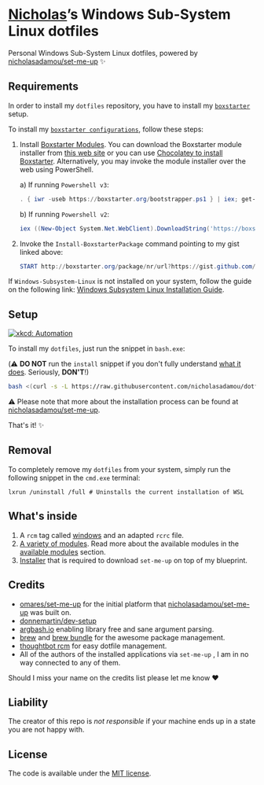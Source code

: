 # [Nicholas](https://github.com/nicholasadamou)’s Windows Sub-System Linux dotfiles

Personal Windows Sub-System Linux dotfiles, powered by [nicholasadamou/set-me-up](https://github.com/nicholasadamou/set-me-up/tree/debian) ✨

## Requirements

In order to install my `dotfiles` repository, you have to install my [`boxstarter`](http://boxstarter.org/) setup.

To install my [`boxstarter configurations`](https://gist.github.com/nicholasadamou/1b0d2a55f38981063f5ae545e9ad16a1/raw/1267b6bf4e8fd4a42e21d5ae67cadb61e204cb73/boxstarter), follow these steps:

1. Install [Boxstarter Modules](https://boxstarter.org/Learn/WebLauncher). You can download the Boxstarter module installer from [this web site](https://boxstarter.org/downloads/Boxstarter.2.11.0.zip) or you can use [Chocolatey to install Boxstarter](https://boxstarter.org/InstallBoxstarter). Alternatively, you may invoke the module installer over the web using PowerShell.

    a) If running `Powershell v3`:

    ```powershell
    . { iwr -useb https://boxstarter.org/bootstrapper.ps1 } | iex; get-boxstarter -Force
    ```

    b) If running `Powershell v2`:

    ```powershell
    iex ((New-Object System.Net.WebClient).DownloadString('https://boxstarter.org/bootstrapper.ps1')); get-boxstarter -Force
    ```

2. Invoke the `Install-BoxstarterPackage` command pointing to my gist linked above:

    ```powershell
    START http://boxstarter.org/package/nr/url?https://gist.github.com/nicholasadamou/1b0d2a55f38981063f5ae545e9ad16a1/raw/1267b6bf4e8fd4a42e21d5ae67cadb61e204cb73/boxstarter
    ```

If `Windows-Subsystem-Linux` is not installed on your system, follow the guide on the following link: [Windows Subsystem Linux Installation Guide](https://msdn.microsoft.com/en-us/commandline/wsl/install-win10#).

## Setup

[![xkcd: Automation](http://imgs.xkcd.com/comics/automation.png)](http://xkcd.com/1319/)

To install my `dotfiles`, just run the snippet in `bash.exe`:

(⚠️ **DO NOT** run the `install` snippet if you don't fully
understand [what it does](.dotfiles/modules/install.sh). Seriously, **DON'T**!)

```bash
bash <(curl -s -L https://raw.githubusercontent.com/nicholasadamou/dotfiles/windows/.dotfiles/modules/install.sh)
```

⚠️ Please note that more about the installation process can be found at [nicholasadamou/set-me-up](https://github.com/nicholasadamou/set-me-up/tree/debian).

That's it! ✨

## Removal

To completely remove my `dotfiles` from your system, simply
run the following snippet in the `cmd.exe` terminal:

`lxrun /uninstall /full # Uninstalls the current installation of WSL`

## What's inside

1.  A `rcm` tag called [windows](.dotfiles/tag-windows) and an adapted `rcrc` file.
2.  [A variety of modules](https://github.com/nicholasadamou/set-me-up/tree/debian/.dotfiles/modules). Read more about the available modules in the [available modules](https://github.com/nicholasadamou/set-me-up/tree/debian#available-modules) section.
3.  [Installer](.dotfiles/modules/install.sh) that is required to download `set-me-up` on top of my blueprint.

## Credits

-   [omares/set-me-up](https://github.com/omares/set-me-up) for the initial platform that [nicholasadamou/set-me-up](https://github.com/nicholasadamou/set-me-up/tree/debian) was built on.
-   [donnemartin/dev-setup](https://github.com/donnemartin/dev-setup)
-   [argbash.io](https://argbash.io/) enabling library free and sane argument parsing.
-   [brew](https://brew.sh/) and [brew bundle](https://github.com/Homebrew/homebrew-bundle) for the awesome package management.
-   [thoughtbot rcm](https://github.com/thoughtbot/rcm) for easy dotfile management.
-   All of the authors of the installed applications via `set-me-up` , I am in no way connected to any of them.

Should I miss your name on the credits list please let me know :heart:

## Liability

The creator of this repo is _not responsible_ if your machine ends up in a state you are not happy with.

## License

The code is available under the [MIT license](LICENSE.txt).
